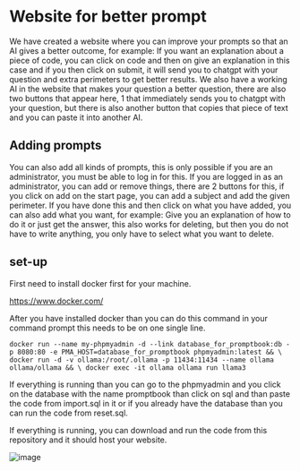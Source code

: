 # Website for better prompt

We have created a website where you can improve your prompts so that an AI gives a better outcome, for example: If you want an explanation about a piece of code, you can click on code and then on give an explanation in this case and if you then click on submit, it will send you to chatgpt with your question and extra perimeters to get better results. We also have a working AI in the website that makes your question a better question, there are also two buttons that appear here, 1 that immediately sends you to chatgpt with your question, but there is also another button that copies that piece of text and you can paste it into another AI.

## Adding prompts

You can also add all kinds of prompts, this is only possible if you are an administrator, you must be able to log in for this. If you are logged in as an administrator, you can add or remove things, there are 2 buttons for this, if you click on add on the start page, you can add a subject and add the given perimeter. If you have done this and then click on what you have added, you can also add what you want, for example: Give you an explanation of how to do it or just get the answer, this also works for deleting, but then you do not have to write anything, you only have to select what you want to delete.

## set-up

First need to install docker first for your machine.

https://www.docker.com/

After you have installed docker than you can do this command in your command prompt this needs to be on one single line.
>
    docker run --name my-phpmyadmin -d --link database_for_promptbook:db -p 8080:80 -e PMA_HOST=database_for_promptbook phpmyadmin:latest && \ docker run -d -v ollama:/root/.ollama -p 11434:11434 --name ollama ollama/ollama && \ docker exec -it ollama ollama run llama3

If everything is running than you can go to the phpmyadmin and you click on the database with the name promptbook than click on sql and than paste the code from import.sql in it or if you already have the database than you can run the code from reset.sql.

If everything is running, you can download and run the code from this repository and it should host your website.

![image](https://github.com/user-attachments/assets/ab286736-fdf1-40e4-936f-752614797014)
